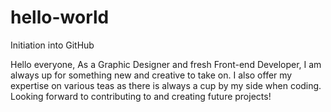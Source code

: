 # hello-world
Initiation into GitHub

Hello everyone,
As a Graphic Designer and fresh Front-end Developer, I am always up for something new and creative to take on. I also offer my expertise on various teas as there is always a cup by my side when coding.
Looking forward to contributing to and creating future projects!
